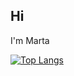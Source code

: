 ## Hi
I'm Marta

[![Top Langs](https://github-readme-stats.vercel.app/api/top-langs/?username=MartaCRosa&layout=compact)](https://github.com/MartaCRosa)
